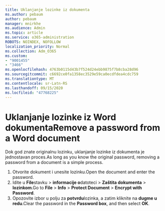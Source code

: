 ```yaml
---
title: Uklanjanje lozinke iz dokumenta
ms.author: pebaum
author: pebaum
manager: mnirkhe
ms.audience: Admin
ms.topic: article
ms.service: o365-administration
ROBOTS: NOINDEX, NOFOLLOW
localization_priority: Normal
ms.collection: Adm_O365
ms.custom:
- "9001455"
- "3466"
ms.openlocfilehash: 4763b0115d43b7f524d24ebb9875f7b8cba28d96
ms.sourcegitcommit: c6692ce0fa1358ec3529e59ca0ecdfdea4cdc759
ms.translationtype: MT
ms.contentlocale: sr-Latn-RS
ms.lasthandoff: 09/15/2020
ms.locfileid: "47768225"
---
```

# <a name="remove-a-password-from-a-word-document"></a><span data-ttu-id="53fc5-102">Uklanjanje lozinke iz Word dokumenta</span><span class="sxs-lookup"><span data-stu-id="53fc5-102">Remove a password from a Word document</span></span>

<span data-ttu-id="53fc5-103">Dok god znate originalnu lozinku, uklanjanje lozinke iz dokumenta je jednostavan proces.</span><span class="sxs-lookup"><span data-stu-id="53fc5-103">As long as you know the original password, removing a password from a document is a simple process.</span></span>

1. <span data-ttu-id="53fc5-104">Otvorite dokument i unesite lozinku.</span><span class="sxs-lookup"><span data-stu-id="53fc5-104">Open the document and enter the password.</span></span>
2. <span data-ttu-id="53fc5-105">Idite u **File**stavku  >  **informacije o**datoteci  >  **Zaštita dokumenta**  >  **lozinkom**.</span><span class="sxs-lookup"><span data-stu-id="53fc5-105">Go to **File** > **Info** > **Protect Document** > **Encrypt with Password**.</span></span>
3. <span data-ttu-id="53fc5-106">Opozovite izbor u polju za **potvrdu**lozinka, a zatim kliknite na **dugme u redu**.</span><span class="sxs-lookup"><span data-stu-id="53fc5-106">Clear the password in the **Password box**, and then select **OK**.</span></span>